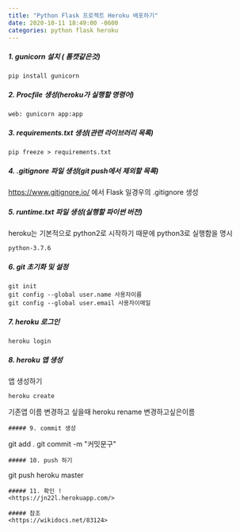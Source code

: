 ```yaml
---
title: "Python Flask 프로젝트 Heroku 배포하기"
date: 2020-10-11 18:49:00 -0600
categories: python flask heroku
---
```


##### 1. gunicorn 설치 ( 톰캣같은것)
```
pip install gunicorn
```
##### 2. Procfile 생성(heroku가 실행할 명령어)
```
web: gunicorn app:app 
```
##### 3. requirements.txt 생성(관련 라이브러리 목록)
```
pip freeze > requirements.txt
```
##### 4. .gitignore 파일 생성(git push에서 제외할 목록)
<https://www.gitignore.io/> 에서 Flask 일경우의 .gitignore 생성

##### 5. runtime.txt 파일 생성(실행할 파이썬 버전)
heroku는 기본적으로 python2로 시작하기 때문에 python3로 실행함을 명시
```
python-3.7.6
```
##### 6. git 초기화 및 설정
```
git init
git config --global user.name 사용자이름
git config --global user.email 사용자이메일
```
##### 7. heroku 로그인
```
heroku login
```
##### 8. heroku 앱 생성 
앱 생성하기
```
heroku create
```
기존앱 이름 변경하고 싶을때 
heroku rename 변경하고싶은이름
```
##### 9. commit 생성
```
git add .
git commit -m "커밋문구"
```
##### 10. push 하기
```
git push heroku master
```
##### 11. 확인 !
<https://jn22l.herokuapp.com/>

##### 참조
<https://wikidocs.net/83124>

